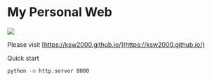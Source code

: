 # My Personal Web

![](https://img.shields.io/github/license/ksw2000/ksw2000.github.io?style=flat-square)

Please visit [https://ksw2000.github.io/](https://ksw2000.github.io/)

Quick start

```sh
python -m http.server 8000
```